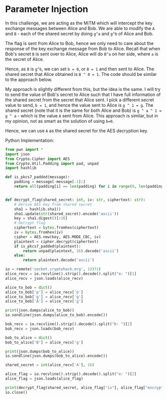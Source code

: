# Parameter Injection

In this challenge, we are acting as the MiTM which will intercept the key exchange messages between Alice and Bob. We are able to modify the `A` and `B` - each of the shared secret by doing `g^a` and `g^b` of Alice and Bob. 

The flag is sent from Alice to Bob, hence we only need to care about the response of the key exchange message from Bob to Alice. Recall that when Bob's secret `B` is sent over to Alice, Alice will do `B^a` on her side, where `a` is the secret of Alice. 

Hence, as `B` is `g^b`, we can set `b = 0`, or `B = 1` and then sent to Alice. The shared secret that Alice obtained is `B ^ 0 = 1`. The code should be similar to the approach below.

My approach is slightly different from this, but the idea is the same. I will try to send the value of Bob's secret to Alice such that I have full information of the shared secret from the secret that Alice sent. I pick a different secret value to send, `b = 1`, and hence the value sent to Alice is `g ^ 1 = g`. The shared secret (note that it is the same for both Alice and Bob) is `g ^ a ^ 1 = g ^ a` - which is the value `A` sent from Alice. This approach is similar, but in my opinion, not as smart as the solution of using `b=0`. 

Hence, we can use `A` as the shared secret for the AES decryption key. 

Python Implementation:
```python
from pwn import *
import json 
from Crypto.Cipher import AES
from Crypto.Util.Padding import pad, unpad
import hashlib

def is_pkcs7_padded(message):
    padding = message[-message[-1]:]
    return all(padding[i] == len(padding) for i in range(0, len(padding)))


def decrypt_flag(shared_secret: int, iv: str, ciphertext: str):
    # Derive AES key from shared secret
    sha1 = hashlib.sha1()
    sha1.update(str(shared_secret).encode('ascii'))
    key = sha1.digest()[:16]
    # Decrypt flag
    ciphertext = bytes.fromhex(ciphertext)
    iv = bytes.fromhex(iv)
    cipher = AES.new(key, AES.MODE_CBC, iv)
    plaintext = cipher.decrypt(ciphertext)
    if is_pkcs7_padded(plaintext):
        return unpad(plaintext, 16).decode('ascii')
    else:
        return plaintext.decode('ascii')

io = remote('socket.cryptohack.org', 13371)
alice_recv = io.recvline().strip().decode().split("e: ")[1]
alice_recv = json.loads(alice_recv)

alice_to_bob = dict()
alice_to_bob['p'] = alice_recv['p']
alice_to_bob['g'] = alice_recv['g']
alice_to_bob['A'] = alice_recv['g']

print(json.dumps(alice_to_bob))
io.sendline(json.dumps(alice_to_bob).encode())

bob_recv = io.recvline().strip().decode().split("b: ")[2]
bob_recv = json.loads(bob_recv)

bob_to_alice = dict()
bob_to_alice['B'] = alice_recv['g']

print(json.dumps(bob_to_alice))
io.sendline(json.dumps(bob_to_alice).encode())

shared_secret = int(alice_recv['A'], 16)

alice_flag = io.recvline().strip().decode().split("e: ")[2]
alice_flag = json.loads(alice_flag)

print(decrypt_flag(shared_secret, alice_flag["iv"], alice_flag["encrypted_flag"]))
io.close()

```